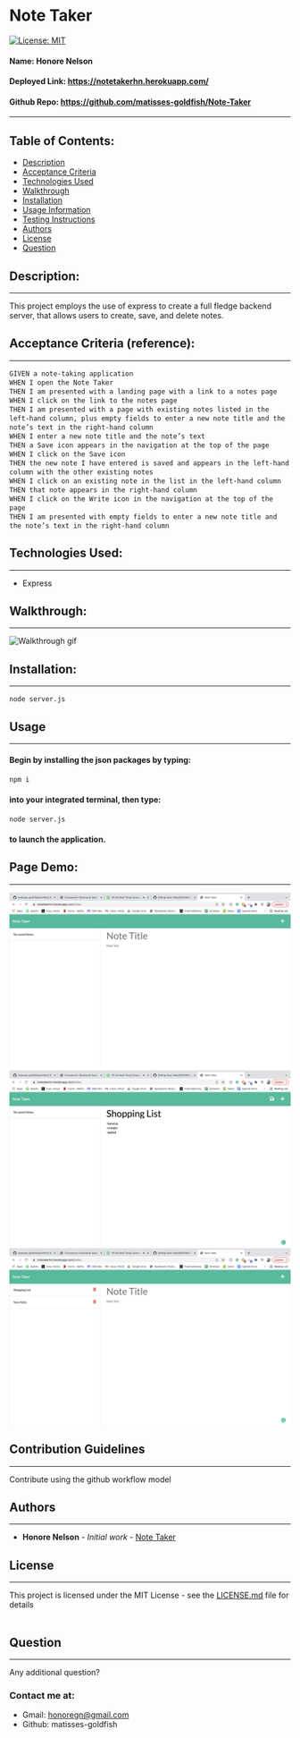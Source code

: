
# Note Taker 
[![License: MIT](https://img.shields.io/badge/license-MIT-brightgreen)](https://opensource.org/licenses/MIT)
#### **Name:** Honore Nelson
#### **Deployed Link:** https://notetakerhn.herokuapp.com/
#### **Github Repo:** https://github.com/matisses-goldfish/Note-Taker
---
    
##  Table of Contents:
* [Description](#description)
* [Acceptance Criteria](#acceptance-criteria-reference)
* [Technologies Used](#technologies-used)
* [Walkthrough](#walkthrough)
* [Installation](#installation)
* [Usage Information](#usage)
* [Testing Instructions](#testing)
* [Authors](#authors)
* [License](#license)
* [Question](#questions)


## Description:
---
This project employs the use of express to create a full fledge backend server, that allows users to create, save, and delete notes. 

## Acceptance Criteria (reference):
---
```
GIVEN a note-taking application
WHEN I open the Note Taker
THEN I am presented with a landing page with a link to a notes page
WHEN I click on the link to the notes page
THEN I am presented with a page with existing notes listed in the left-hand column, plus empty fields to enter a new note title and the note’s text in the right-hand column
WHEN I enter a new note title and the note’s text
THEN a Save icon appears in the navigation at the top of the page
WHEN I click on the Save icon
THEN the new note I have entered is saved and appears in the left-hand column with the other existing notes
WHEN I click on an existing note in the list in the left-hand column
THEN that note appears in the right-hand column
WHEN I click on the Write icon in the navigation at the top of the page
THEN I am presented with empty fields to enter a new note title and the note’s text in the right-hand column
```

## Technologies Used:
---
* Express 


## Walkthrough:
---
![Walkthrough gif](notes.gif)

## Installation:
---
    node server.js

## Usage
---
#### Begin by installing the json packages by typing:
    npm i 
#### into your integrated terminal, then type:
    node server.js 
#### to launch the application.

## Page Demo:
---
![notes app](ss3.png)
![notes app](ss1.png)
![notes app](ss2.png)


    
## Contribution Guidelines
---
Contribute using the github workflow model

    
## Authors
---
* **Honore Nelson** - *Initial work* - [Note Taker](https://github.com/matisses-goldfish/Note-Taker)
    
## License
---
This project is licensed under the MIT License - see the [LICENSE.md](LICENSE.md) file for details
<br></br>

## Question
---
Any additional question? 
### Contact me at:
* Gmail: honoregn@gmail.com
* Github: matisses-goldfish
